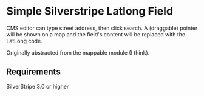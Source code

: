 Simple Silverstripe Latlong Field
=================================

CMS editor can type street address, then click search. A (draggable) pointer will be shown on a map and the field's content will be replaced with the LatLong code.

Originally abstracted from the mappable module (I think).

## Requirements
SilverStripe 3.0 or higher

